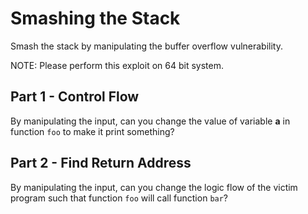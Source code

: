 # Smashing the Stack

Smash the stack by manipulating the buffer overflow vulnerability.

NOTE: Please perform this exploit on 64 bit system.

## Part 1 - Control Flow

By manipulating the input, can you change the value of variable **a** in function `foo` to make it print something?

## Part 2 - Find Return Address

By manipulating the input, can you change the logic flow of the victim program such that function `foo` will call function `bar`?
